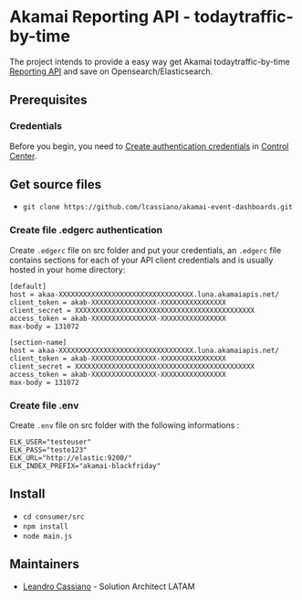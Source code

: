 # Akamai Reporting API - todaytraffic-by-time

The project intends to provide a easy way get Akamai todaytraffic-by-time [Reporting API](https://techdocs.akamai.com/reporting/reference/api) and save on Opensearch/Elasticsearch.

## Prerequisites

### Credentials

Before you begin, you need to [Create authentication credentials](https://techdocs.akamai.com/developer/docs/set-up-authentication-credentials) in [Control Center](https://control.akamai.com).

## Get source files

- `git clone https://github.com/lcassiano/akamai-event-dashboards.git`

### Create file .edgerc authentication

Create `.edgerc` file on src folder and put your credentials, an `.edgerc` file contains sections for each of your API client credentials and is usually hosted in your home directory:


```plaintext
[default]
host = akaa-XXXXXXXXXXXXXXXXXXXXXXXXXXXXXXXXX.luna.akamaiapis.net/
client_token = akab-XXXXXXXXXXXXXXXX-XXXXXXXXXXXXXXXX
client_secret = XXXXXXXXXXXXXXXXXXXXXXXXXXXXXXXXXXXXXXXXXXXX
access_token = akab-XXXXXXXXXXXXXXXX-XXXXXXXXXXXXXXXX
max-body = 131072

[section-name]
host = akaa-XXXXXXXXXXXXXXXXXXXXXXXXXXXXXXXXX.luna.akamaiapis.net/
client_token = akab-XXXXXXXXXXXXXXXX-XXXXXXXXXXXXXXXX
client_secret = XXXXXXXXXXXXXXXXXXXXXXXXXXXXXXXXXXXXXXXXXXXX
access_token = akab-XXXXXXXXXXXXXXXX-XXXXXXXXXXXXXXXX
max-body = 131072
```

### Create file .env

Create `.env` file on src folder with the following informations :

```plaintext
ELK_USER="testeuser"
ELK_PASS="teste123"
ELK_URL="http://elastic:9200/"
ELK_INDEX_PREFIX="akamai-blackfriday"
```

## Install

- `cd consumer/src`
- `npm install`
- `node main.js`


## Maintainers

- [Leandro Cassiano](https://contacts.akamai.com/lcassian) - Solution Architect LATAM

